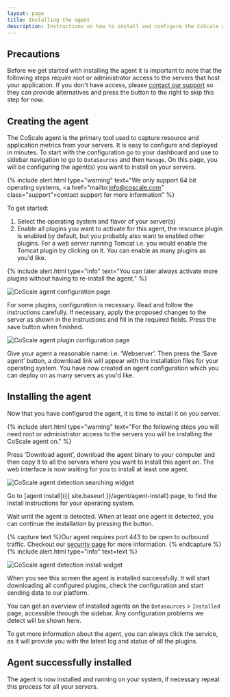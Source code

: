 ```yaml
---
layout: page
title: Installing the agent
description: Instructions on how to install and configure the CoScale agent.
---
```


## Precautions
Before we get started with installing the agent it is important to note that the following steps require root or administrator access to the servers that host your application. If you don't have access, please <a href="mailto:info@coscale.com" class="support">contact our support</a> so they can provide alternatives and press the button to the right to skip this step for now.

## Creating the agent
The CoScale agent is the primary tool used to capture resource and application metrics from your servers. It is easy to configure and deployed in minutes. To start with the configuration go to your dashboard and use to sidebar navigation to go to `DataSources` and then `Manage`. On this page, you will be configuring the agent(s) you want to install on your servers.

{% include alert.html type="warning" text="We only support 64 bit operating systems, <a href=\"mailto:info@coscale.com\" class=\"support\">contact support</a> for more information" %}


To get started:

1. Select the operating system and flavor of your server(s)
2. Enable all plugins you want to activate for this agent, the resource plugin is enabled by default, but you probably also want to enabled other plugins. For a web server running Tomcat i.e. you would enable the Tomcat plugin by clicking on it. You can enable as many plugins as you'd like.

{% include alert.html type="info" text="You can later always activate more plugins without having to re-install the agent." %}


<p class="text-center"><img class="img-responsive" src="{{ site.baseurl }}/gfx/getting-started/install-agent/agent_configuration.png" alt="CoScale agent configuration page" /></p>

For some plugins, configuration is necessary. Read and follow the instructions carefully.
If necessary, apply the proposed changes to the server as shown in the instructions and fill in the required fields. Press the save button when finished.

<p class="text-center"><img class="img-responsive" src="{{ site.baseurl }}/gfx/getting-started/install-agent/plugin_configuration.png" alt="CoScale agent plugin configuration page" /></p>
Give your agent a reasonable name: i.e. ‘Webserver’. Then press the ‘Save agent’ button, a download link will appear with the installation files for your operating system. You have now created an agent configuration which you can deploy on as many servers as you'd like.

## Installing the agent

Now that you have configured the agent, it is time to install it on you server.

{% include alert.html type="warning" text="For the following steps you will need root or administrator access to the servers you will be installing the CoScale agent on." %}


Press ‘Download agent’, download the agent binary to your computer and then copy it to all the servers where you want to install this agent on. The web interface is now waiting for you to install at least one agent.

<p class="text-center"><img src="{{ site.baseurl }}/gfx/getting-started/install-agent/agent_detection_searching.png" alt="CoScale agent detection searching widget" /></p>

Go to [agent install]({{ site.baseurl }}/agent/agent-install) page, to find the install instructions for your operating system.

Wait until the agent is detected. When at least one agent is detected, you can continue the installation by pressing the button.

{% capture text %}Our agent requires port 443 to be open to outbound traffic. Checkout our <a href="{{ site.baseurl }}/advanced/security/">security page</a> for more information. {% endcapture %}
{% include alert.html type="info" text=text %}

<p class="text-center"><img src="{{ site.baseurl }}/gfx/getting-started/install-agent/agent_detection_install.png" alt="CoScale agent detection install widget" /></p>

When you see this screen the agent is installed successfully. It will start downloading all configured plugins, check the configuration and start sending data to our platform.

You can get an overview of installed agents on the `Datasources` > `Installed` page, accessible through the sidebar. Any configuration problems we detect will be shown here.

To get more information about the agent, you can always click the service, as it will provide you with the latest log and status of all the plugins.

## Agent successfully installed

The agent is now installed and running on your system, if necessary repeat this process for all your servers.
